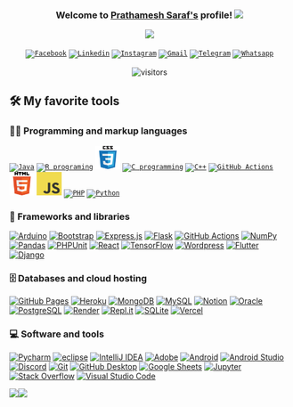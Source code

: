 
<h3 align="center">
  Welcome to <a href="http://www.prathameshsaraf.in/" class="btn">Prathamesh Saraf's</a> profile!
  <img src="https://media.giphy.com/media/hvRJCLFzcasrR4ia7z/giphy.gif" width="28">
</h3>


<p align="center">
  <a href="https://github.com/PrathameshSaraf"><img src="https://readme-typing-svg.demolab.com/?lines=Full-stack%20web%20and%20app%20developer;Always%20learning%20new%20things&font=Fira%20Code&center=true&width=440&height=45&color=ff4000&vCenter=true&size=22&pause=1000"></a>
</p>
<!-- Social icons section -->
<p align="center">
  <code><a href=""><img alt="Facebook" title="Facebook" src="https://upload.wikimedia.org/wikipedia/commons/thumb/5/51/Facebook_f_logo_%282019%29.svg/2048px-Facebook_f_logo_%282019%29.svg.png" height="42" width="45"></a></code>
  <code><a href=""><img alt="Linkedin" title="Linkedin" src="https://cdn-icons-png.flaticon.com/512/174/174857.png" height="42" width="45"></a></code>
  <code><a href=""><img alt="Instagram" title="Instagram" src="https://upload.wikimedia.org/wikipedia/commons/thumb/a/a5/Instagram_icon.png/2048px-Instagram_icon.png" height="42" width="45"></a></code>
  <code><a href=""><img alt="Gmail" title="Gmail" src="https://upload.wikimedia.org/wikipedia/commons/thumb/7/7e/Gmail_icon_%282020%29.svg/2560px-Gmail_icon_%282020%29.svg.png" height="42" width="45"></a></code>
  <code><a href=""><img alt="Telegram" title="Telegram" src="https://upload.wikimedia.org/wikipedia/commons/thumb/8/82/Telegram_logo.svg/2048px-Telegram_logo.svg.png" height="42" width="45"></a></code>
  <code><a href=""><img alt="Whatsapp" title="Whatsapp" src="https://www.pngitem.com/pimgs/m/40-404856_transparent-whatsapp-icon-transparent-png-circle-logo-whatsapp.png" height="42" width="45"></a></code>
  </p>
<p align="center">
    <img align="center" alt="visitors" src="https://gpvc.arturio.dev/PrathameshSaraf">
</p>


## 🛠️ My favorite tools

### 👨‍💻 Programming and markup languages

<p>
<code><a href="https://github.com/search?q=user%3APrathameshSaraf+java"><img alt="Java" title="Java" src="https://cdn.iconscout.com/icon/free/png-256/java-60-1174953.png" height="42" width="45"></a></code>
<code><a href="https://github.com/search?q=user%3APrathameshSaraf+R"><img alt="R programing" title="R programming" src="https://upload.wikimedia.org/wikipedia/commons/thumb/1/1b/R_logo.svg/2560px-R_logo.svg.png" height="42" width="45"></a></code>
<code><a href="https://github.com/search?q=user%3APrathameshSaraf+css"><img alt="CSS 3" title="CSS 3" src="https://raw.githubusercontent.com/github/explore/80688e429a7d4ef2fca1e82350fe8e3517d3494d/topics/css/css.png" height="42" width="45"></a></code>
<code><a href="https://github.com/search?q=user%3APrathameshSaraf+C"><img alt="C programming" title="C Programming" src="https://upload.wikimedia.org/wikipedia/commons/1/19/C_Logo.png" height="42"width="45"></a></code>
<code><a href="https://github.com/search?q=user%3APrathameshSaraf+language%3C++"><img alt="C++" title="C++" src="https://upload.wikimedia.org/wikipedia/commons/thumb/1/18/ISO_C%2B%2B_Logo.svg/1822px-ISO_C%2B%2B_Logo.svg.png" height="42"width="45"></a></code>
<code><a href="https://github.com/search?q=user%3APrathameshSaraf+github"><img alt="GitHub Actions" title="GitHub Actions" src="https://avatars0.githubusercontent.com/u/44036562" height="42" width="45"></a></code>
<code><a href="https://github.com/search?q=user%3APrathameshSaraf+html"><img alt="HTML 5" title="HTML 5" src="https://raw.githubusercontent.com/github/explore/80688e429a7d4ef2fca1e82350fe8e3517d3494d/topics/html/html.png" height="42" width="45"></a></code>
<code><a href="https://github.com/search?q=user%3APrathameshSaraf+javascript"><img alt="JavaScript" title="JavaScript" src="https://raw.githubusercontent.com/github/explore/80688e429a7d4ef2fca1e82350fe8e3517d3494d/topics/javascript/javascript.png" height="42" width="45"></a></code>
<code><a href="https://github.com/search?q=user%3APrathameshSaraf+php"><img alt="PHP" title="PHP" src="https://upload.wikimedia.org/wikipedia/commons/thumb/2/27/PHP-logo.svg/2560px-PHP-logo.svg.png" height="42" width="45"></a></code>
<code><a href="https://github.com/search?q=user%3APrathameshSaraf+python"><img alt="Python" title="Python" src="https://upload.wikimedia.org/wikipedia/commons/thumb/c/c3/Python-logo-notext.svg/1869px-Python-logo-notext.svg.png" height="42" width="45"></a></code>
</p>

### 🧰 Frameworks and libraries

<p>
    <a href="#"><img alt="Arduino" src="https://img.shields.io/badge/-Arduino-00979D?logo=Arduino&logoColor=white"></a>
   <a href="#"><img alt="Bootstrap" src="https://img.shields.io/badge/Bootstrap-7952B3.svg?logo=bootstrap&logoColor=white"></a>
    <a href="#"><img alt="Express.js" src="https://img.shields.io/badge/Express.js-404d59.svg?logo=express&logoColor=white"></a>
    <a href="#"><img alt="Flask" src="https://img.shields.io/badge/Flask-000000.svg?logo=flask&logoColor=white"></a>
    <a href="#"><img alt="GitHub Actions" src="https://img.shields.io/badge/GitHub%20Actions-2671E5.svg?logo=github%20actions&logoColor=white"></a>
   <a href="#"><img alt="NumPy" src="https://img.shields.io/badge/Numpy-013243.svg?logo=numpy&logoColor=white"></a>
    <a href="#"><img alt="Pandas" src="https://img.shields.io/badge/Pandas-150458.svg?logo=pandas&logoColor=white"></a>
    <a href="#"><img alt="PHPUnit" src="https://custom-icon-badges.demolab.com/badge/PHPUnit-366488.svg?logo=test-tube&logoColor=white"></a>
    <a href="#"><img alt="React" src="https://img.shields.io/badge/React-20232a.svg?logo=react&logoColor=%2361DAFB"></a>
    <a href="#"><img alt="TensorFlow" src="https://img.shields.io/badge/TensorFlow-FF6F00.svg?logo=TensorFlow&logoColor=white"></a>
    <a href="#"><img alt="Wordpress" src="https://img.shields.io/badge/Wordpress-21759B?logo=wordpress&logoColor=white"></a>
    <a href="#"><img alt="Flutter" src="https://img.shields.io/badge/-Flutter-00843A?logo=Flutter&logoColor=white"></a>
    <a href="#"><img alt="Django" src="https://img.shields.io/badge/-Django-0045896?logo=Django&logoColor=white"></a>
   </p>

### 🗄️ Databases and cloud hosting

<p>
    <a href="#"><img alt="GitHub Pages" src="https://img.shields.io/badge/GitHub%20Pages-327FC7.svg?logo=github&logoColor=white"></a>
    <a href="#"><img alt="Heroku" src="https://img.shields.io/badge/Heroku-430098.svg?logo=heroku&logoColor=white"></a>
    <a href="#"><img alt="MongoDB" src ="https://img.shields.io/badge/MongoDB-4ea94b.svg?logo=mongodb&logoColor=white"></a>
    <a href="#"><img alt="MySQL" src="https://img.shields.io/badge/MySQL-00f.svg?logo=mysql&logoColor=white"></a>
    <a href="#"><img alt="Notion" src="https://img.shields.io/badge/Notion-010101.svg?logo=notion&logoColor=white"></a>
    <a href="#"><img alt="Oracle" src ="https://img.shields.io/badge/Oracle-F00000.svg?logo=oracle&logoColor=white"></a>
    <a href="#"><img alt="PostgreSQL" src ="https://img.shields.io/badge/PostgreSQL-316192.svg?logo=postgresql&logoColor=white"></a>
    <a href="#"><img alt="Render" src="https://img.shields.io/badge/Render-00979D.svg?logo=render&logoColor=white"></a>
    <a href="#"><img alt="Repl.it" src="https://img.shields.io/badge/Repl.it-0D101E.svg?logo=Replit&logoColor=white"></a>
    <a href="#"><img alt="SQLite" src ="https://img.shields.io/badge/SQLite-07405e.svg?logo=sqlite&logoColor=white"></a>
    <a href="#"><img alt="Vercel" src="https://img.shields.io/badge/Vercel-000000.svg?logo=vercel&logoColor=white"></a>
</p>

### 💻 Software and tools

<p>
<a href="#"><img alt="Pycharm" src="https://img.shields.io/badge/Pycharm-A145F26.svg?logo=Pycharm&logoColor=white"></a>
    <a href="#"><img alt="eclipse" src="https://img.shields.io/badge/eclipse-C45626.svg?logo=Jupyter&logoColor=white"></a>
    <a href="#"><img alt="IntelliJ IDEA" src="https://img.shields.io/badge/IntelliJ IDEA-5D00FF.svg?logo=IntelliJ IDEA&logoColor=white"></a>
    <a href="#"><img alt="Adobe" src="https://img.shields.io/badge/Adobe-FF0000.svg?logo=adobe&logoColor=white"></a>
    <a href="#"><img alt="Android" src="https://img.shields.io/badge/Android-3DDC84?logo=android&logoColor=white"></a>
    <a href="#"><img alt="Android Studio" src="https://img.shields.io/badge/Android%20Studio-008678.svg?logo=android-studio&logoColor=white"></a>
    <a href="#"><img alt="Discord" src="https://img.shields.io/badge/-Discord-5865F2.svg?logo=discord&logoColor=white"></a>
    <a href="#"><img alt="Git" src="https://img.shields.io/badge/Git-F05033.svg?logo=git&logoColor=white"></a>
    <a href="#"><img alt="GitHub Desktop" src="https://img.shields.io/badge/GitHub%20Desktop-8034A9.svg?logo=github&logoColor=white"></a>
    <a href="#"><img alt="Google Sheets" src="https://img.shields.io/badge/Sheets-34A853.svg?logo=google%20sheets&logoColor=white"></a>
    <a href="#"><img alt="Jupyter" src="https://img.shields.io/badge/Jupyter-F37626.svg?logo=Jupyter&logoColor=white"></a>
    <a href="#"><img alt="Stack Overflow" src="https://img.shields.io/badge/-Stack%20Overflow-FE7A16?logo=stack-overflow&logoColor=white"></a>
    <a href="#"><img alt="Visual Studio Code" src="https://img.shields.io/badge/Visual%20Studio%20Code-0078d7.svg?logo=visual-studio-code&logoColor=white"></a>
     
</p>


<a href=""><img height="137px" src="https://github-readme-stats.vercel.app/api?username=PrathameshSaraf&hide_title=true&hide_border=true&show_icons=true&include_all_commits=true&count_private=true&line_height=21&text_color=000&icon_color=000&bg_color=0,ea6161,ffc64d,fffc4d,52fa5a&theme=graywhite" /><!-- wi*quL3fcV --><img height="137px" src="https://github-readme-stats.vercel.app/api/top-langs/?username=PrathameshSaraf&hide=html&hide_title=true&hide_border=true&layout=compact&langs_count=6&exclude_repo=comp426,Redventures-Movie-Quotes&text_color=000&icon_color=fff&bg_color=0,52fa5a,4dfcff,c64dff&theme=graywhite" /></a>
